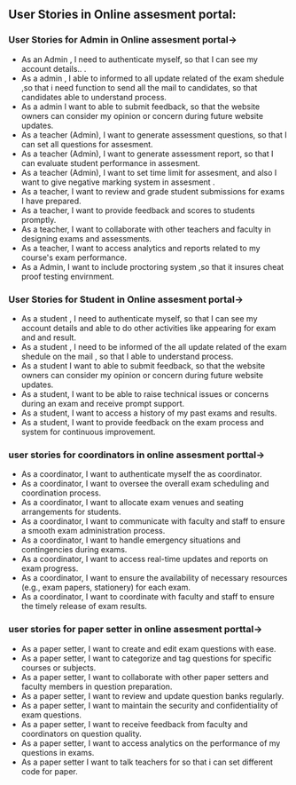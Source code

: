<h2> User Stories in Online assesment portal:</h2>

<h3> User Stories for Admin in Online assesment portal-></h3>

<ul>
<li>As an Admin , I need to authenticate myself, so that I can see my account details.. .
</li>
<li>As a admin , I  able to informed to all update related  of the exam shedule ,so that i need function to send all the mail  to candidates, so that candidates able to understand process.
</li>
<li> As a admin I want to able to submit feedback, so that the website owners can consider my opinion or concern during future website updates.
</li>
<li> As a teacher (Admin), I want to generate assessment questions, so that I can set all questions for  assesment.</li>
<li>As a teacher (Admin), I want to generate assessment report, so that I can evaluate student performance in assesment.</li>
<li> As a teacher (Admin), I want to set time limit for assesment, and also  I want to give negative marking system in assesment .</li>
<li>As a teacher, I want to review and grade student submissions for exams I have prepared.</li>
<li>As a teacher, I want to provide feedback and scores to students promptly.</li>
<li>As a teacher, I want to collaborate with other teachers and faculty in designing exams and assessments.</li>
<li>As a teacher, I want to access analytics and reports related to my course's exam performance.</li>
<li>As a Admin, I want to include proctoring system ,so that it insures cheat proof testing envirnment.</li>
</ul>


<h3> User Stories for Student in Online assesment portal-></h3>

<ul>
<li>As a student , I need to authenticate myself, so that I can see my account details and  able to do  other activities like appearing for exam and and result.
</li>
<li>As a student , I need to be informed of the all update related  of the exam shedule on the mail , so that I able to understand process.
</li>
<li> As a student I want to able to submit feedback, so that the website owners can consider my opinion or concern during future website updates.
</li>
<li>As a student, I want to be able to raise technical issues or concerns during an exam and receive prompt support.</li>
<li>As a student, I want to access a history of my past exams and results.</li>
<li>As a student, I want to provide feedback on the exam process and system for continuous improvement.</li>
 
</ul>

<h3> user stories for coordinators in online assesment porttal-></h3>

<ul>
 <li>As a coordinator, I want to authenticate myself the as coordinator.</li>
<li>As a coordinator, I want to oversee the overall exam scheduling and coordination process.</li>
<li>As a coordinator, I want to allocate exam venues and seating arrangements for students.</li>
<li>As a coordinator, I want to communicate with faculty and staff to ensure a smooth exam administration process.</li>
<li>As a coordinator, I want to handle emergency situations and contingencies during exams.</li>
<li>As a coordinator, I want to access real-time updates and reports on exam progress.</li>
<li>As a coordinator, I want to ensure the availability of necessary resources (e.g., exam papers, stationery) for each exam.</li>
<li>As a coordinator, I want to coordinate with faculty and staff to ensure the timely release of exam results.</li>

</ul>

<h3> user stories for paper setter in online assesment porttal-></h3>

<ul>
<li>As a paper setter, I want to create and edit exam questions with ease.
<li>As a paper setter, I want to categorize and tag questions for specific courses or subjects.</li>
<li>As a paper setter, I want to collaborate with other paper setters and faculty members in question preparation.</li>
<li>As a paper setter, I want to review and update question banks regularly.</li>
<li>As a paper setter, I want to maintain the security and confidentiality of exam questions.</li>
<li>As a paper setter, I want to receive feedback from faculty and coordinators on question quality.</li>
<li>As a paper setter, I want to access analytics on the performance of my questions in exams.</li>
<li>As a paper setter I want to talk teachers for  so that i can set different code for paper.  </li>

<ul>
 
 
